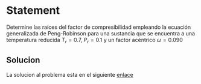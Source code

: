 # Statement

Determine las raíces del factor de compresibilidad empleando la ecuación generalizada de Peng-Robinson para una sustancia que se encuentra a una temperatura reducida $T_r = 0.7$, $P_r = 0.1$ y un factor acéntrico $\omega = 0.090$

## Solucion

La solucion al problema esta en el siguiente [enlace](https://github.com/aliglara/posts/blob/main/codes/cubica-solucion-numpy.ipynb)

